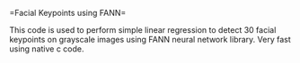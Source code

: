 =Facial Keypoints using FANN=

This code is used to perform simple linear regression to detect 30 facial keypoints on grayscale images using FANN neural network library. Very fast using native c code.
